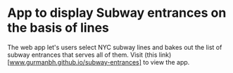 # App to display Subway entrances on the basis of lines

The web app let's users select NYC subway lines and bakes out the list of subway entrances that serves all of them. Visit (this link)[www.gurmanbh.github.io/subway-entrances] to view the app.
